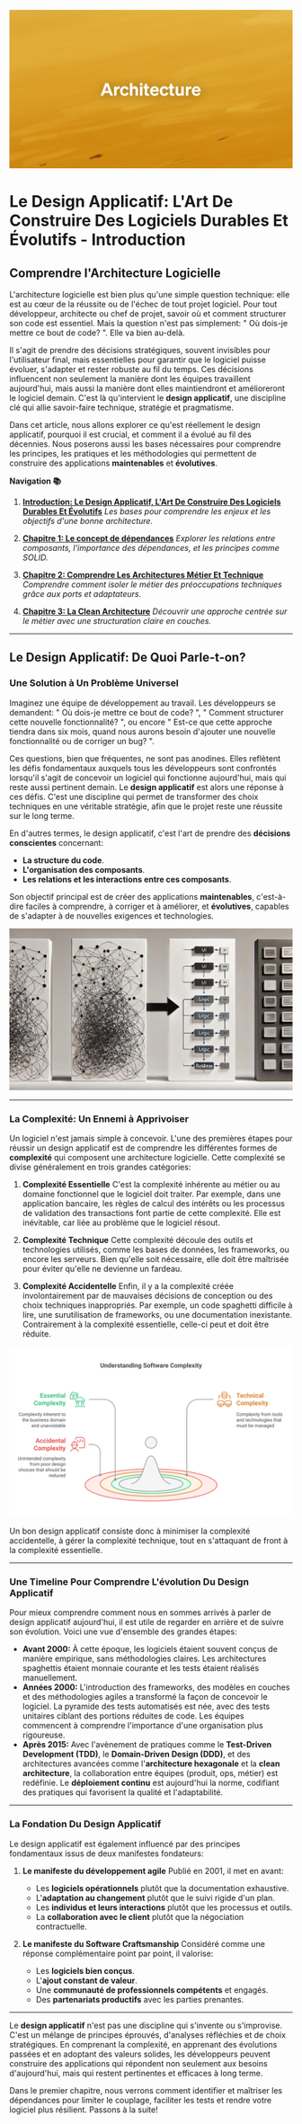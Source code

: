 ![](assets/thumbnail.jpg)

# Le Design Applicatif: L'Art De Construire Des Logiciels Durables Et Évolutifs - Introduction

## Comprendre l'Architecture Logicielle

L'architecture logicielle est bien plus qu'une simple question technique: elle est au cœur de la réussite ou de l'échec de tout projet logiciel. Pour tout développeur, architecte ou chef de projet, savoir où et comment structurer son code est essentiel. Mais la question n'est pas simplement: " Où dois-je mettre ce bout de code? ". Elle va bien au-delà.

Il s'agit de prendre des décisions stratégiques, souvent invisibles pour l'utilisateur final, mais essentielles pour garantir que le logiciel puisse évoluer, s'adapter et rester robuste au fil du temps. Ces décisions influencent non seulement la manière dont les équipes travaillent aujourd'hui, mais aussi la manière dont elles maintiendront et amélioreront le logiciel demain. C'est là qu'intervient le **design applicatif**, une discipline clé qui allie savoir-faire technique, stratégie et pragmatisme.

Dans cet article, nous allons explorer ce qu'est réellement le design applicatif, pourquoi il est crucial, et comment il a évolué au fil des décennies. Nous poserons aussi les bases nécessaires pour comprendre les principes, les pratiques et les méthodologies qui permettent de construire des applications **maintenables** et **évolutives**.

**Navigation 📚**

1. [**Introduction: Le Design Applicatif, L'Art De Construire Des Logiciels Durables Et Évolutifs**](https://www.jterrazz.com/articles/9)
   _Les bases pour comprendre les enjeux et les objectifs d'une bonne architecture._

2. [**Chapitre 1: Le concept de dépendances**](https://www.jterrazz.com/articles/10)
   _Explorer les relations entre composants, l'importance des dépendances, et les principes comme SOLID._

3. [**Chapitre 2: Comprendre Les Architectures Métier Et Technique**](https://www.jterrazz.com/articles/11)
   _Comprendre comment isoler le métier des préoccupations techniques grâce aux ports et adaptateurs._

4. [**Chapitre 3: La Clean Architecture**](https://www.jterrazz.com/articles/12)
   _Découvrir une approche centrée sur le métier avec une structuration claire en couches._

---

## Le Design Applicatif: De Quoi Parle-t-on?

### Une Solution à Un Problème Universel

Imaginez une équipe de développement au travail. Les développeurs se demandent: " Où dois-je mettre ce bout de code? ", " Comment structurer cette nouvelle fonctionnalité? ", ou encore " Est-ce que cette approche tiendra dans six mois, quand nous aurons besoin d'ajouter une nouvelle fonctionnalité ou de corriger un bug? ".

Ces questions, bien que fréquentes, ne sont pas anodines. Elles reflètent les défis fondamentaux auxquels tous les développeurs sont confrontés lorsqu'il s'agit de concevoir un logiciel qui fonctionne aujourd'hui, mais qui reste aussi pertinent demain. Le **design applicatif** est alors une réponse à ces défis. C'est une discipline qui permet de transformer des choix techniques en une véritable stratégie, afin que le projet reste une réussite sur le long terme.

En d'autres termes, le design applicatif, c'est l'art de prendre des **décisions conscientes** concernant:

- **La structure du code**.
- **L'organisation des composants**.
- **Les relations et les interactions entre ces composants**.

Son objectif principal est de créer des applications **maintenables**, c'est-à-dire faciles à comprendre, à corriger et à améliorer, et **évolutives**, capables de s'adapter à de nouvelles exigences et technologies.

![](assets/application-complexity.jpg)

---

### La Complexité: Un Ennemi à Apprivoiser

Un logiciel n'est jamais simple à concevoir. L'une des premières étapes pour réussir un design applicatif est de comprendre les différentes formes de **complexité** qui composent une architecture logicielle. Cette complexité se divise généralement en trois grandes catégories:

1. **Complexité Essentielle**
   C'est la complexité inhérente au métier ou au domaine fonctionnel que le logiciel doit traiter. Par exemple, dans une application bancaire, les règles de calcul des intérêts ou les processus de validation des transactions font partie de cette complexité. Elle est inévitable, car liée au problème que le logiciel résout.

2. **Complexité Technique**
   Cette complexité découle des outils et technologies utilisés, comme les bases de données, les frameworks, ou encore les serveurs. Bien qu'elle soit nécessaire, elle doit être maîtrisée pour éviter qu'elle ne devienne un fardeau.

3. **Complexité Accidentelle**
   Enfin, il y a la complexité créée involontairement par de mauvaises décisions de conception ou des choix techniques inappropriés. Par exemple, un code spaghetti difficile à lire, une surutilisation de frameworks, ou une documentation inexistante. Contrairement à la complexité essentielle, celle-ci peut et doit être réduite.

![](assets/complexity-levels.svg)

Un bon design applicatif consiste donc à minimiser la complexité accidentelle, à gérer la complexité technique, tout en s'attaquant de front à la complexité essentielle.

---

### Une Timeline Pour Comprendre L'évolution Du Design Applicatif

Pour mieux comprendre comment nous en sommes arrivés à parler de design applicatif aujourd'hui, il est utile de regarder en arrière et de suivre son évolution. Voici une vue d'ensemble des grandes étapes:

- **Avant 2000:**
  À cette époque, les logiciels étaient souvent conçus de manière empirique, sans méthodologies claires. Les architectures spaghettis étaient monnaie courante et les tests étaient réalisés manuellement.
- **Années 2000:**
  L'introduction des frameworks, des modèles en couches et des méthodologies agiles a transformé la façon de concevoir le logiciel. La pyramide des tests automatisés est née, avec des tests unitaires ciblant des portions réduites de code. Les équipes commencent à comprendre l'importance d'une organisation plus rigoureuse.
- **Après 2015:**
  Avec l'avènement de pratiques comme le **Test-Driven Development (TDD)**, le **Domain-Driven Design (DDD)**, et des architectures avancées comme l'**architecture hexagonale** et la **clean architecture**, la collaboration entre équipes (produit, ops, métier) est redéfinie. Le **déploiement continu** est aujourd'hui la norme, codifiant des pratiques qui favorisent la qualité et l'adaptabilité.

---

### La Fondation Du Design Applicatif

Le design applicatif est également influencé par des principes fondamentaux issus de deux manifestes fondateurs:

1. **Le manifeste du développement agile**
   Publié en 2001, il met en avant:

   - Les **logiciels opérationnels** plutôt que la documentation exhaustive.
   - L'**adaptation au changement** plutôt que le suivi rigide d'un plan.
   - Les **individus et leurs interactions** plutôt que les processus et outils.
   - La **collaboration avec le client** plutôt que la négociation contractuelle.

2. **Le manifeste du Software Craftsmanship**
   Considéré comme une réponse complémentaire point par point, il valorise:
   - Les **logiciels bien conçus**.
   - L'**ajout constant de valeur**.
   - Une **communauté de professionnels compétents** et engagés.
   - Des **partenariats productifs** avec les parties prenantes.

---

Le **design applicatif** n'est pas une discipline qui s'invente ou s'improvise. C'est un mélange de principes éprouvés, d'analyses réfléchies et de choix stratégiques. En comprenant la complexité, en apprenant des évolutions passées et en adoptant des valeurs solides, les développeurs peuvent construire des applications qui répondent non seulement aux besoins d'aujourd'hui, mais qui restent pertinentes et efficaces à long terme.

Dans le premier chapitre, nous verrons comment identifier et maîtriser les dépendances pour limiter le couplage, faciliter les tests et rendre votre logiciel plus résilient. Passons à la suite!
